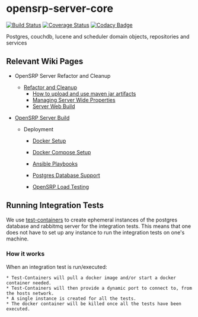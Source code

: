 # opensrp-server-core

[![Build Status](https://travis-ci.org/OpenSRP/opensrp-server-core.svg?branch=master)](https://travis-ci.org/OpenSRP/opensrp-server-core)
[![Coverage Status](https://coveralls.io/repos/github/opensrp/opensrp-server-core/badge.svg?branch=v2)](https://coveralls.io/github/opensrp/opensrp-server-core?branch=v2)
[![Codacy Badge](https://api.codacy.com/project/badge/Grade/97b0f387f0fa484caffea641f4762fbe)](https://www.codacy.com/app/OpenSRP/opensrp-server-core?utm\_source=github.com\&utm\_medium=referral\&utm\_content=OpenSRP/opensrp-server-core\&utm\_campaign=Badge\_Grade)

Postgres, couchdb, lucene and scheduler domain objects, repositories and services

## Relevant Wiki Pages

* OpenSRP Server Refactor and Cleanup
  * [Refactor and Cleanup](https://smartregister.atlassian.net/wiki/spaces/Documentation/pages/562659330/OpenSRP+Server+Refactor+and+Clean+up)
    * [How to upload and use maven jar artifacts](https://smartregister.atlassian.net/wiki/spaces/Documentation/pages/564428801/How+to+upload+and+use+maven+jar+artifacts)
    * [Managing Server Wide Properties](https://smartregister.atlassian.net/wiki/spaces/Documentation/pages/602570753/Managing+Server+Wide+Properties)
    * [Server Web Build](https://smartregister.atlassian.net/wiki/spaces/Documentation/pages/616595457/Server+Web+Build)

* [OpenSRP Server Build](https://smartregister.atlassian.net/wiki/display/Documentation/OpenSRP+Server+Build)
    * Deployment
      * [Docker Setup](https://smartregister.atlassian.net/wiki/display/Documentation/Docker+Setup)
      * [Docker Compose Setup](https://smartregister.atlassian.net/wiki/spaces/Documentation/pages/52690976/Docker+Compose+Setup)
      * [Ansible Playbooks](https://smartregister.atlassian.net/wiki/spaces/Documentation/pages/540901377/Ansible+Playbooks)

      * [Postgres Database Support](https://smartregister.atlassian.net/wiki/spaces/Documentation/pages/251068417/Postgres+Database+Support+as+Main+Datastore)
      * [OpenSRP Load Testing](https://smartregister.atlassian.net/wiki/spaces/Documentation/pages/268075009/OpenSRP+Load+Testing)

## Running Integration Tests

We use [test-containers](https://github.com/testcontainers/testcontainers-java) to create ephemeral instances of the
postgres database and rabbitmq server for the integration tests. This means that one does not have to set up any
instance to run the integration tests on one's machine.

### How it works

When an integration test is run/executed:

    * Test-Containers will pull a docker image and/or start a docker container needed.
    * Test-Containers will then provide a dynamic port to connect to, from the hosts network.
    * A single instance is created for all the tests.
    * The docker container will be killed once all the tests have been executed.

